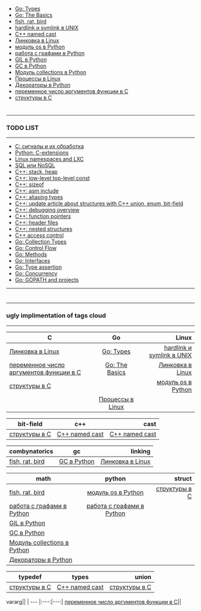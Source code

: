 <link rel="stylesheet" type="text/css" href="solarized-dark.css" />

* [Go: Types](https://pimiento.github.io/go_types.html "Go: Types")
* [Go: The Basics](https://pimiento.github.io/go_basics.html "Go: The Basics")
* [fish, rat, bird](https://pimiento.github.io/fish_rat_or_bird.html "fish, rat, bird")
* [hardlink и symlink в UNIX](https://pimiento.github.io/unix_hardlink_symlink.html "hardlink и symlink в UNIX")
* [C++ named cast](https://pimiento.github.io/cast.html "C++ named cast")
* [Линковка в Linux](https://pimiento.github.io/linkers.html "Линковка в Linux")
* [модуль os в Python](https://pimiento.github.io/python_os.html "модуль os в Python")
* [работа с графами в Python](https://pimiento.github.io/python_graphs.html "работа с графами в Python")
* [GIL в Python](https://pimiento.github.io/python_gil.html "GIL в Python")
* [GC в Python](https://pimiento.github.io/python_gc.html "GC в Python")
* [Модуль collections в Python](https://pimiento.github.io/python_collections.html "Модуль collections в Python")
* [Процессы в Linux](https://pimiento.github.io/processes.html "Процессы в Linux")
* [Декораторы в Python](https://pimiento.github.io/decorators.html "Декораторы в Python")
* [переменное число аргументов функции в C](https://pimiento.github.io/c_varargs.html "переменное число аргументов функции в C")
* [структуры в C](https://pimiento.github.io/c_structures.html "структуры в C")
<div class="blank-field" style="height:10px"></div>

---

### TODO LIST ###

---

* [C: сигналы и их обработка](#, "TODO")
* [Python: C-extensions](#, "TODO")
* [Linux namespaces and LXC](#, "TODO")
* [SQL или NoSQL](#, "TODO")
* [C++: stack, heap](#, "TODO")
* [C++: low-level top-level const](#, "TODO")
* [C++: sizeof](#, "TODO")
* [C++: asm include](#, "TODO")
* [C++: aliasing types](#, "TODO")
* [C++: update article about structures with C++ union, enum, bit-field](#, "TODO")
* [C++: debugging overview](#, "TODO")
* [C++: function pointers](#, "TODO")
* [C++: header files](#, "TODO")
* [C++: nested structures](#, "TODO")
* [C++ access control](#, "TODO")
* [Go: Collection Types](#, "TODO")
* [Go: Control Flow](#, "TODO")
* [Go: Methods](#, "TODO")
* [Go: Interfaces](#, "TODO")
* [Go: Type assertion](#, "TODO")
* [Go: Concurrency](#, "TODO")
* [Go: GOPATH and projects](#, "TODO")

---

<div class="blank-field" style="height:10px"></div>

---

### ugly implimentation of tags cloud ###

---




C|Go|Linux
| --- |:---:|---:|
[Линковка в Linux](https://pimiento.github.io/linkers.html "Линковка в Linux")|[Go: Types](https://pimiento.github.io/go_types.html "Go: Types")|[hardlink и symlink в UNIX](https://pimiento.github.io/unix_hardlink_symlink.html "hardlink и symlink в UNIX")
[переменное число аргументов функции в C](https://pimiento.github.io/c_varargs.html "переменное число аргументов функции в C")|[Go: The Basics](https://pimiento.github.io/go_basics.html "Go: The Basics")|[Линковка в Linux](https://pimiento.github.io/linkers.html "Линковка в Linux")
[структуры в C](https://pimiento.github.io/c_structures.html "структуры в C")||[модуль os в Python](https://pimiento.github.io/python_os.html "модуль os в Python")
||[Процессы в Linux](https://pimiento.github.io/processes.html "Процессы в Linux")



bit-field|c++|cast
| --- |:---:|---:|
[структуры в C](https://pimiento.github.io/c_structures.html "структуры в C")|[C++ named cast](https://pimiento.github.io/cast.html "C++ named cast")|[C++ named cast](https://pimiento.github.io/cast.html "C++ named cast")



combynatorics|gc|linking
| --- |:---:|---:|
[fish, rat, bird](https://pimiento.github.io/fish_rat_or_bird.html "fish, rat, bird")|[GC в Python](https://pimiento.github.io/python_gc.html "GC в Python")|[Линковка в Linux](https://pimiento.github.io/linkers.html "Линковка в Linux")



math|python|struct
| --- |:---:|---:|
[fish, rat, bird](https://pimiento.github.io/fish_rat_or_bird.html "fish, rat, bird")|[модуль os в Python](https://pimiento.github.io/python_os.html "модуль os в Python")|[структуры в C](https://pimiento.github.io/c_structures.html "структуры в C")
[работа с графами в Python](https://pimiento.github.io/python_graphs.html "работа с графами в Python")|[работа с графами в Python](https://pimiento.github.io/python_graphs.html "работа с графами в Python")|
|[GIL в Python](https://pimiento.github.io/python_gil.html "GIL в Python")|
|[GC в Python](https://pimiento.github.io/python_gc.html "GC в Python")|
|[Модуль collections в Python](https://pimiento.github.io/python_collections.html "Модуль collections в Python")|
|[Декораторы в Python](https://pimiento.github.io/decorators.html "Декораторы в Python")|



typedef|types|union
| --- |:---:|---:|
[структуры в C](https://pimiento.github.io/c_structures.html "структуры в C")|[C++ named cast](https://pimiento.github.io/cast.html "C++ named cast")|[структуры в C](https://pimiento.github.io/c_structures.html "структуры в C")



vararg||
| --- |:---:|---:|
[переменное число аргументов функции в C](https://pimiento.github.io/c_varargs.html "переменное число аргументов функции в C")||
